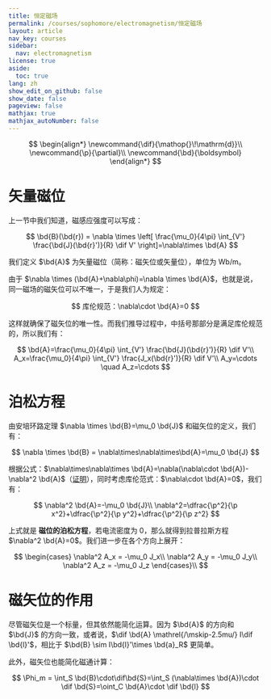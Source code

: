 ```yaml
---
title: 恒定磁场
permalink: /courses/sophomore/electromagnetism/恒定磁场
layout: article
nav_key: courses
sidebar:
  nav: electromagnetism
license: true
aside:
  toc: true
lang: zh
show_edit_on_github: false
show_date: false
pageview: false
mathjax: true
mathjax_autoNumber: false
---
```


<!--more-->

$$
\begin{align*}
\newcommand{\dif}{\mathop{}\!\mathrm{d}}\\
\newcommand{\p}{\partial}\\
\newcommand{\bd}{\boldsymbol}
\end{align*}
$$

# 矢量磁位

上一节中我们知道，磁感应强度可以写成：

$$
\bd{B}(\bd{r}) = \nabla \times \left[ \frac{\mu_0}{4\pi} \int_{V'} \frac{\bd{J}(\bd{r}')}{R} \dif V' \right]=\nabla\times \bd{A}
$$

我们定义 $\bd{A}$ 为矢量磁位（简称：磁矢位或矢量位），单位为 Wb/m。

由于 $\nabla \times (\bd{A}+\nabla\phi)=\nabla \times \bd{A}$，也就是说，同一磁场的磁矢位可以不唯一，于是我们人为规定：

$$
库伦规范：\nabla\cdot \bd{A}=0
$$

这样就确保了磁矢位的唯一性。而我们推导过程中，中括号那部分是满足库伦规范的，所以我们有：

$$
\bd{A}=\frac{\mu_0}{4\pi} \int_{V'} \frac{\bd{J}(\bd{r}')}{R} \dif V'\\
A_x=\frac{\mu_0}{4\pi} \int_{V'} \frac{J_x(\bd{r}')}{R} \dif V'\\
A_y=\cdots \quad A_z=\cdots
$$

# 泊松方程

由安培环路定理 $\nabla \times \bd{B}=\mu_0 \bd{J}$ 和磁矢位的定义，我们有：

$$
\nabla \times \bd{B} = \nabla\times\nabla\times\bd{A}=\mu_0 \bd{J}
$$

根据公式：$\nabla\times\nabla\times \bd{A}=\nabla(\nabla\cdot \bd{A})-\nabla^2 \bd{A}$（<a href="https://i.loli.net/2020/04/20/j2uUdfWAFiOaNJk.jpg" data-lightbox="image" data-title="证明">证明</a>），同时考虑库伦范式：$\nabla\cdot \bd{A}=0$，我们有：

$$
\nabla^2 \bd{A}=-\mu_0 \bd{J}\\
\nabla^2=\dfrac{\p^2}{\p x^2}+\dfrac{\p^2}{\p y^2}+\dfrac{\p^2}{\p z^2}
$$

上式就是 **磁位的泊松方程**，若电流密度为 0，那么就得到拉普拉斯方程 $\nabla^2 \bd{A}=0$。我们进一步在各个方向上展开：

$$
\begin{cases}
\nabla^2 A_x = -\mu_0 J_x\\
\nabla^2 A_y = -\mu_0 J_y\\
\nabla^2 A_z = -\mu_0 J_z
\end{cases}\\
$$

# 磁矢位的作用

尽管磁矢位是一个标量，但其依然能简化运算。因为 $\bd{A}$ 的方向和 $\bd{J}$ 的方向一致，或者说，$\dif \bd{A} \mathrel{/\mskip-2.5mu/} I\dif \bd{l}'$，相比于 $\bd{B} 	\sim I\bd{l}'\times \bd{a}_R$ 更简单。 

此外，磁矢位也能简化磁通计算：

$$
\Phi_m = \int_S \bd{B}\cdot\dif\bd{S}=\int_S (\nabla\times \bd{A})\cdot \dif \bd{S}=\oint_C \bd{A}\cdot \dif \bd{l}
$$